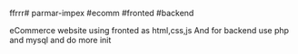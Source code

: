 ffrrr# parmar-impex #ecomm #fronted #backend

eCommerce website using fronted as html,css,js
And for backend use php and mysql and do more init
